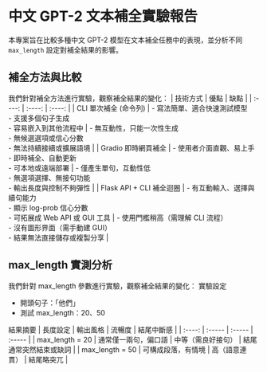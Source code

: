 # 中文 GPT-2 文本補全實驗報告

本專案旨在比較多種中文 GPT-2 模型在文本補全任務中的表現，並分析不同 `max_length` 設定對補全結果的影響。

## 補全方法與比較
我們針對補全方法進行實驗，觀察補全結果的變化：
| 技術方式 | 優點 | 缺點 |
| :----: | :----: | :----: |
| CLI 單次補全 (命令列) | - 寫法簡單、適合快速測試模型<br>- 支援多個句子生成<br>- 容易嵌入到其他流程中 | - 無互動性，只能一次性生成<br>- 無候選選項或信心分數<br>- 無法持續接續或擴展語境 |
| Gradio 即時網頁補全 | - 使用者介面直觀、易上手<br>- 即時補全、自動更新<br>- 可本地或遠端部署 | - 僅產生單句，互動性低<br>- 無選項選擇、無接句功能<br>- 輸出長度與控制不夠彈性 |
| Flask API + CLI 補全迴圈 | - 有互動輸入、選擇與續句能力<br>- 顯示 log-prob 信心分數<br>- 可拓展成 Web API 或 GUI 工具 | - 使用門檻稍高（需理解 CLI 流程）<br>- 沒有圖形界面（需手動建 GUI）<br>- 結果無法直接儲存或複製分享 |

## max_length 實測分析
我們針對 max_length 參數進行實驗，觀察補全結果的變化：
實驗設定
- 開頭句子：「他們」
- 測試 max_length：20、50
  
結果摘要
| 長度設定 | 輸出風格 | 流暢度 | 結尾中斷感 |
| :----: | :----- | :----- | :----- |
| max_length = 20 | 通常僅一兩句，偏口語 | 中等（需良好接句） | 結尾通常突然結束或缺詞 |
| max_length = 50 | 可構成段落，有情境 | 高（語意連貫） | 結尾略突兀 |
